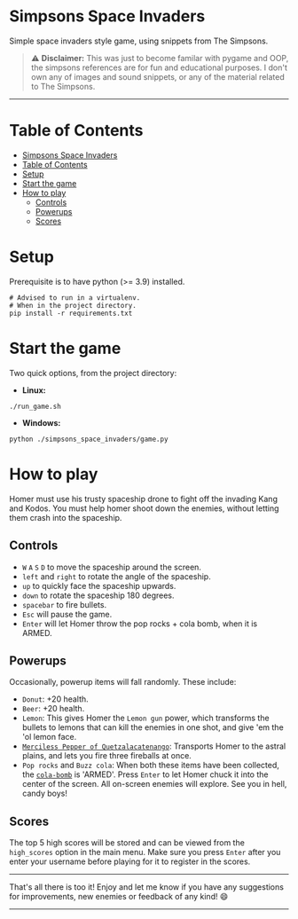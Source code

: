 # Simpsons Space Invaders
Simple space invaders style game, using snippets from The Simpsons.  

> :warning: __Disclaimer:__ This was just to become familar with pygame and OOP, the simpsons references are for fun and educational purposes. I don't own any of images and sound snippets, or any of the material related to The Simpsons.  
***
# Table of Contents
- [Simpsons Space Invaders](#simpsons-space-invaders)
- [Table of Contents](#table-of-contents)
- [Setup](#setup)
- [Start the game](#start-the-game)
- [How to play](#how-to-play)
  - [Controls](#controls)
  - [Powerups](#powerups)
  - [Scores](#scores)

# Setup

Prerequisite is to have python (>= 3.9) installed. 
```
# Advised to run in a virtualenv. 
# When in the project directory. 
pip install -r requirements.txt
```

# Start the game

Two quick options, from the project directory: 

* __Linux:__
```
./run_game.sh
```
* __Windows:__
```
python ./simpsons_space_invaders/game.py
``` 

# How to play

Homer must use his trusty spaceship drone to fight off the invading Kang and Kodos. You must help homer shoot down the enemies, without letting them crash into the spaceship.  

## Controls

* `W` `A` `S` `D` to move the spaceship around the screen. 
* `left` and `right` to rotate the angle of the spaceship. 
* `up` to quickly face the spaceship upwards. 
* `down` to rotate the spaceship 180 degrees. 
* `spacebar` to fire bullets.  
* `Esc` will pause the game. 
* `Enter` will let Homer throw the pop rocks + cola bomb, when it is ARMED.  

## Powerups

Occasionally, powerup items will fall randomly. These include: 

* `Donut`: +20 health.
* `Beer`: +20 health.
* `Lemon`: This gives Homer the `Lemon gun` power, which transforms the bullets to lemons that can kill the enemies in one shot, and give 'em the 'ol lemon face.  
* [`Merciless Pepper of Quetzalacatenango`](https://simpsons.fandom.com/wiki/Guatemalan_Insanity_Pepper): Transports Homer to the astral plains, and lets you fire three fireballs at once.  
* `Pop rocks` and `Buzz cola`: When both these items have been collected, the [`cola-bomb`](https://youtu.be/gHxH3MJKU_E) is 'ARMED'. Press `Enter` to let Homer chuck it into the center of the screen. All on-screen enemies will explore. See you in hell, candy boys!  

## Scores

The top 5 high scores will be stored and can be viewed from the `high_scores` option in the main menu. Make sure you press `Enter` after you enter your username before playing for it to register in the scores.  

***

That's all there is too it! Enjoy and let me know if you have any suggestions for improvements, new enemies or feedback of any kind! :smile:

*** 


